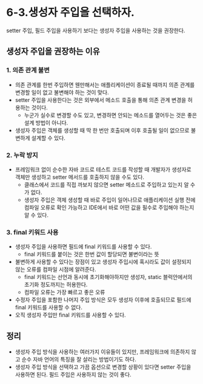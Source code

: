 # 6-3.생성자 주입을 선택하자.

setter 주입, 필드 주입을 사용하기 보다는 생성자 주입을 사용하는 것을 권장한다. 

## 생성자 주입을 권장하는 이유

### 1. 의존 관계 불변

- 의존 관계를 한번 주입하면  웬만해서는 애플리케이션이 종료될 때까지 의존 관계를 변경할 일이 없고 불변해야 하는 것이 맞다.
- setter 주입을 사용한다는 것은 외부에서 메소드 호출을 통해 의존 관계 변경을 허용하는 것이다.
    - 누군가 실수로 변경할 수도 있고, 변경하면 안되는 메소드를 열어두는 것은 좋은 설계 방법이 아니다.
- 생성자 주입은 객체를 생성할 때 딱 한 번만 호출되며 이후 호출될 일이 없으므로 불변하게 설계할 수 있다.

### 2. 누락 방지

- 프레임워크 없이 순수한 자바 코드로 테스트 코드를 작성할 때 개발자가 생성자로 객체만 생성하고 setter 메서드를 호출하지 않을 수도 있다.
    - 클래스에서 코드를 직접 까보지 않으면 setter 메소드로 주입하고 있는지 알 수가 없다.
    - 생성자 주입은 객체 생성할 때 바로 주입이 일어나므로 애플리케이션 실행 전에 컴파일 오류로 확인 가능하고 IDE에서 바로 어떤 값을 필수로 주입해야 하는지 알 수 있다.

### 3. final 키워드 사용

- 생성자 주입을 사용하면 필드에 final 키워드를 사용할 수 있다.
    - final 키워드를 붙이는 것은 한번 값이 할당되면 불변이라는 뜻
- 불변하게 사용할 수 있다는 장점이 있고 생성자 주입시에 혹시라도 값이 설정되지 않는 오류를 컴파일 시점에 알려준다.
    - final 키워드는 선언과 동시에 초기화해야하지만 생성자, static 블럭안에서의 초기화 정도까지는 허용한다.
    - 컴파일 오류는 가장 빠르고 좋은 오류
- 수정자 주입을 포함한 나머지 주입 방식은 모두 생성자 이후에 호출되므로 필드에 final 키워드를 사용할 수 없다.
- 오직 생성자 주입만 final 키워드를 사용할 수 있다.

## 정리

- 생성자 주입 방식을 사용하는 여러가지 이유들이 있지만, 프레임워크에 의존하지 않고 순수 자바 언어의 특징을 잘 살리는 방법이기도 하다.
- 생성자 주입 방식을 선택하고 가끔 옵션으로 변경할 상황이 있다면 setter 주입을 사용하면 된다. 필드 주입은 사용하지 않는 것이 좋다.
